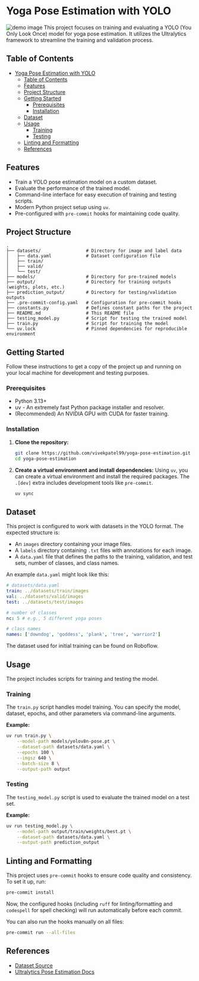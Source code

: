 # Yoga Pose Estimation with YOLO

![demo image](assets/assets/demo.gif)
This project focuses on training and evaluating a YOLO (You Only Look Once) model for yoga pose estimation. It utilizes the Ultralytics framework to streamline the training and validation process.

## Table of Contents

- [Yoga Pose Estimation with YOLO](#yoga-pose-estimation-with-yolo)
  - [Table of Contents](#table-of-contents)
  - [Features](#features)
  - [Project Structure](#project-structure)
  - [Getting Started](#getting-started)
    - [Prerequisites](#prerequisites)
    - [Installation](#installation)
  - [Dataset](#dataset)
  - [Usage](#usage)
    - [Training](#training)
    - [Testing](#testing)
  - [Linting and Formatting](#linting-and-formatting)
  - [References](#references)

## Features

- Train a YOLO pose estimation model on a custom dataset.
- Evaluate the performance of the trained model.
- Command-line interface for easy execution of training and testing scripts.
- Modern Python project setup using `uv`.
- Pre-configured with `pre-commit` hooks for maintaining code quality.

## Project Structure

```
.
├── datasets/                 # Directory for image and label data
│   ├── data.yaml             # Dataset configuration file
│   ├── train/
│   ├── valid/
│   └── test/
├── models/                   # Directory for pre-trained models
├── output/                   # Directory for training outputs (weights, plots, etc.)
├── prediction_output/        # Directory for testing/validation outputs
├── .pre-commit-config.yaml   # Configuration for pre-commit hooks
├── constants.py              # Defines constant paths for the project
├── README.md                 # This README file
├── testing_model.py          # Script for testing the trained model
├── train.py                  # Script for training the model
└── uv.lock                   # Pinned dependencies for reproducible environment
```

## Getting Started

Follow these instructions to get a copy of the project up and running on your local machine for development and testing purposes.

### Prerequisites

- Python 3.13+
- uv - An extremely fast Python package installer and resolver.
- (Recommended) An NVIDIA GPU with CUDA for faster training.

### Installation

1. **Clone the repository:**

   ```bash
   git clone https://github.com/vivekpatel99/yoga-pose-estimation.git
   cd yoga-pose-estimation
   ```

2. **Create a virtual environment and install dependencies:**
   Using `uv`, you can create a virtual environment and install the required packages. The `.[dev]` extra includes development tools like `pre-commit`.

   ```bash
   uv sync
   ```

## Dataset

This project is configured to work with datasets in the YOLO format. The expected structure is:

- An `images` directory containing your image files.
- A `labels` directory containing `.txt` files with annotations for each image.
- A `data.yaml` file that defines the paths to the training, validation, and test sets, number of classes, and class names.

An example `data.yaml` might look like this:

```yaml
# datasets/data.yaml
train: ../datasets/train/images
val: ../datasets/valid/images
test: ../datasets/test/images

# number of classes
nc: 5 # e.g., 5 different yoga poses

# class names
names: ['downdog', 'goddess', 'plank', 'tree', 'warrior2']
```

The dataset used for initial training can be found on Roboflow.

## Usage

The project includes scripts for training and testing the model.

### Training

The `train.py` script handles model training. You can specify the model, dataset, epochs, and other parameters via command-line arguments.

**Example:**

```bash
uv run train.py \
    --model-path models/yolov8n-pose.pt \
    --dataset-path datasets/data.yaml \
    --epochs 100 \
    --imgsz 640 \
    --batch-size 8 \
    --output-path output
```

### Testing

The `testing_model.py` script is used to evaluate the trained model on a test set.

**Example:**

```bash
uv run testing_model.py \
    --model-path output/train/weights/best.pt \
    --dataset-path datasets/data.yaml \
    --output-path prediction_output
```

## Linting and Formatting

This project uses `pre-commit` hooks to ensure code quality and consistency. To set it up, run:

```bash
pre-commit install
```

Now, the configured hooks (including `ruff` for linting/formatting and `codespell` for spell checking) will run automatically before each commit.

You can also run the hooks manually on all files:

```bash
pre-commit run --all-files
```

## References

- [Dataset Source](https://universe.roboflow.com/waste-segregation-image-dataset/dataset-ridimensionato-wvu77/dataset/1)
- [Ultralytics Pose Estimation Docs](https://docs.ultralytics.com/tasks/pose/)
